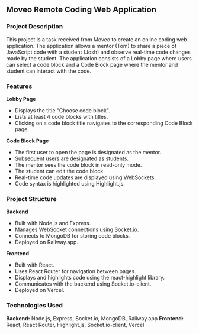 ## Moveo Remote Coding Web Application

### Project Description
This project is a task received from Moveo to create an online coding web application. The application allows a mentor (Tom) to share a piece of JavaScript code with a student (Josh) and observe real-time code changes made by the student. The application consists of a Lobby page where users can select a code block and a Code Block page where the mentor and student can interact with the code.

### Features
**Lobby Page**
- Displays the title "Choose code block".
- Lists at least 4 code blocks with titles.
- Clicking on a code block title navigates to the corresponding Code Block page.

**Code Block Page**
- The first user to open the page is designated as the mentor.
- Subsequent users are designated as students.
- The mentor sees the code block in read-only mode.
- The student can edit the code block.
- Real-time code updates are displayed using WebSockets.
- Code syntax is highlighted using Highlight.js.

### Project Structure
**Backend**
- Built with Node.js and Express.
- Manages WebSocket connections using Socket.io.
- Connects to MongoDB for storing code blocks.
- Deployed on Railway.app.

**Frontend**
- Built with React.
- Uses React Router for navigation between pages.
- Displays and highlights code using the react-highlight library.
- Communicates with the backend using Socket.io-client.
- Deployed on Vercel.

### Technologies Used
**Backend:** Node.js, Express, Socket.io, MongoDB, Railway.app
**Frontend:** React, React Router, Highlight.js, Socket.io-client, Vercel
